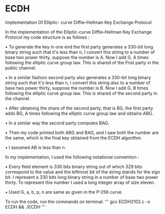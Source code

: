 # ECDH
Implementation Of Elliptic- curve Diffie–Hellman Key Exchange Protocol

In the implementation of the Elliptic-curve Diffie–Hellman Key Exchange
Protocol my code structure is as follows :

• To generate the key in one end the first party generates a 330-bit long
binary string such that it's less than n, I convert this string to a number of
base two power thirty, suppose the number is A. Now I add G, A times
following the elliptic curve group law. This is shared of the Frist party in
the public channel.

• In a similar fashion second party also generates a 330-bit long binary string
such that it's less than n, I convert this string also to a number of base two
power thirty, suppose the number is B. Now I add G, B times following the
elliptic curve group law. This is shared of the second party in the channel.

• After obtaining the share of the second party, that is BG, the first party adds
BG, A times following the elliptic curve group law and obtains ABG.

• In a similar way the second party computes BAG.

• Then my code printed both ABG and BAG, and I saw both the number are
the same, which is the final key obtained from the ECDH algorithm.

• I assumed AB is less than n.



In my implementation, I used the following notational convention :

• Every field element is 330 bits binary string out of which 329 bits
correspond to the value and the leftmost bit of the string stands for the sign
bit. I represent a 330 bits long binary string in a number of base two power
thirty. To represent this number I used a long integer array of size eleven.

• Used G, a, b, p, n are same as given in the P-256 curve.



To run the code, run the commands on terminal: 
'''
gcc ECDH2102.c -o ECDH && ./ECDH
'''

